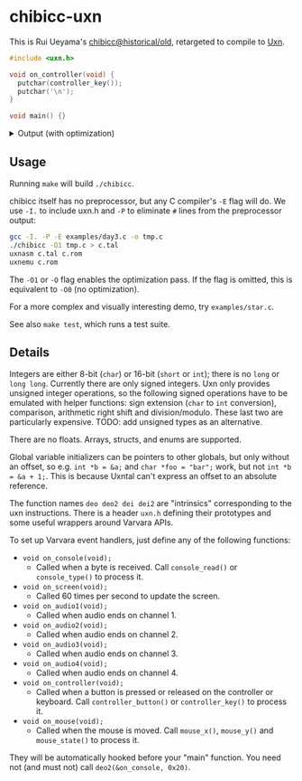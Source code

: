 # chibicc-uxn

This is Rui Ueyama's [chibicc@historical/old](https://github.com/rui314/chibicc/tree/historical/old), retargeted to compile to [Uxn](https://100r.co/site/uxn.html).

```c
#include <uxn.h>

void on_controller(void) {
  putchar(controller_key());
  putchar('\n');
}

void main() {}
```

<details>
  <summary>Output (with optimization)</summary>

```
|0100
  ;L.controller.hook #80 DEO2
  LIT2r 0000 main_ POP2r BRK
  @L.controller.hook LIT2r 0000 on_controller_ POP2 POP2r BRK
( bss )
( data )
( text )
@on_controller_
  OVR2r
  #83 DEI #18 DEO
  #0a18 DEO
  #0000
@L.return.on_controller
  POP2r
  JMP2r
@main_
  OVR2r
  #0000
@L.return.main
  POP2r
  JMP2r
```

</details>

## Usage

Running `make` will build `./chibicc`.

chibicc itself has no preprocessor, but any C compiler's `-E` flag will do. We use `-I.` to include uxn.h and `-P` to eliminate `#` lines from the preprocessor output:

```sh
gcc -I. -P -E examples/day3.c -o tmp.c
./chibicc -O1 tmp.c > c.tal
uxnasm c.tal c.rom
uxnemu c.rom
```

The `-O1` or `-O` flag enables the optimization pass. If the flag is omitted, this is equivalent to `-O0` (no optimization).

For a more complex and visually interesting demo, try `examples/star.c`.

See also `make test`, which runs a test suite.

## Details

Integers are either 8-bit (`char`) or 16-bit (`short` or `int`); there is no `long` or `long long`. Currently there are only signed integers. Uxn only provides unsigned integer operations, so the following signed operations have to be emulated with helper functions: sign extension (`char` to `int` conversion), comparison, arithmetic right shift and division/modulo. These last two are particularly expensive. TODO: add unsigned types as an alternative.

There are no floats. Arrays, structs, and enums are supported.

Global variable initializers can be pointers to other globals, but only without an offset, so e.g. `int *b = &a;` and `char *foo = "bar";` work, but not `int *b = &a + 1;`. This is because Uxntal can't express an offset to an absolute reference.

The function names `deo deo2 dei dei2` are "intrinsics" corresponding to the uxn instructions. There is a header `uxn.h` defining their prototypes and some useful wrappers around Varvara APIs.

To set up Varvara event handlers, just define any of the following functions:

- `void on_console(void);`
  - Called when a byte is received. Call `console_read()` or `console_type()` to process it.
- `void on_screen(void);`
  - Called 60 times per second to update the screen.
- `void on_audio1(void);`
  - Called when audio ends on channel 1.
- `void on_audio2(void);`
  - Called when audio ends on channel 2.
- `void on_audio3(void);`
  - Called when audio ends on channel 3.
- `void on_audio4(void);`
  - Called when audio ends on channel 4.
- `void on_controller(void);`
  - Called when a button is pressed or released on the controller or keyboard. Call `controller_button()` or `controller_key()` to process it.
- `void on_mouse(void);`
  - Called when the mouse is moved. Call `mouse_x()`, `mouse_y()` and `mouse_state()` to process it.

They will be automatically hooked before your "main" function. You need not (and must not) call `deo2(&on_console, 0x20)`.
